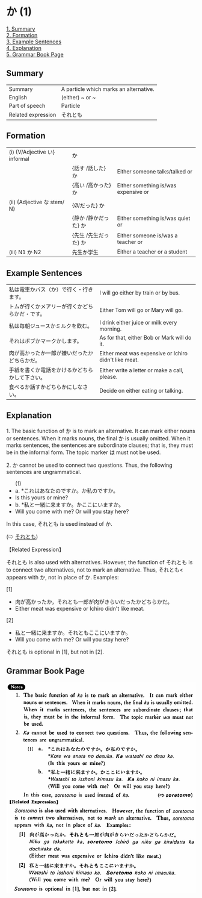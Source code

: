 # か (1)

[1. Summary](#summary)<br>
[2. Formation](#formation)<br>
[3. Example Sentences](#example-sentences)<br>
[4. Explanation](#explanation)<br>
[5. Grammar Book Page](#grammar-book-page)<br>


## Summary

<table><tr>   <td>Summary</td>   <td>A particle which marks an alternative.</td></tr><tr>   <td>English</td>   <td>(either) ~ or ~</td></tr><tr>   <td>Part of speech</td>   <td>Particle</td></tr><tr>   <td>Related expression</td>   <td>それとも</td></tr></table>

## Formation

<table class="table"><tbody><tr class="tr head"><td class="td"><span class="numbers">(i)</span> <span> <span class="bold">{V/Adjective い}    informal</span></span></td><td class="td"><span class="concept">か</span> </td><td class="td"><span>&nbsp;</span></td></tr><tr class="tr"><td class="td"><span>&nbsp;</span></td><td class="td"><span>{話す /話した} <span class="concept">か</span></span></td><td class="td"><span>Either    someone talks/talked or</span></td></tr><tr class="tr"><td class="td"><span>&nbsp;</span></td><td class="td"><span>{高い /高かった} <span class="concept">か</span></span></td><td class="td"><span>Either    something is/was expensive or</span></td></tr><tr class="tr head"><td class="td"><span class="numbers">(ii)</span> <span> <span class="bold">{Adjective な stem/   N}</span></span></td><td class="td"><span>{</span><span class="concept">Ø</span><span>/<span class="concept">だった</span>} <span class="concept">か</span></span></td><td class="td"><span>&nbsp;</span></td></tr><tr class="tr"><td class="td"><span>&nbsp;</span></td><td class="td"><span>{静か /静か<span class="concept">だった</span>} <span class="concept">か</span></span></td><td class="td"><span>Either    something is/was quiet or</span></td></tr><tr class="tr"><td class="td"><span>&nbsp;</span></td><td class="td"><span>{先生 /先生<span class="concept">だった</span>} <span class="concept">か</span></span></td><td class="td"><span>Either    someone is/was a teacher or</span></td></tr><tr class="tr head"><td class="td"><span class="bold"><span><span class="numbers">(iii)</span> N1 か N2</span></span></td><td class="td"><span>先生<span class="concept">か</span>学生</span> </td><td class="td"><span>Either    a teacher or a student</span></td></tr></tbody></table>

## Example Sentences

<table><tr>   <td>私は電車かバス（か）で行く・行きます。</td>   <td>I will go either by train or by bus.</td></tr><tr>   <td>トムが行くかメアリーが行くかどちらかだ・です。</td>   <td>Either Tom will go or Mary will go.</td></tr><tr>   <td>私は毎朝ジュースかミルクを飲む。</td>   <td>I drink either juice or milk every morning.</td></tr><tr>   <td>それはボブかマークかします。</td>   <td>As for that, either Bob or Mark will do it.</td></tr><tr>   <td>肉が高かったか一郎が嫌いだったかどちらかだ。</td>   <td>Either meat was expensive or Ichiro didn't like meat.</td></tr><tr>   <td>手紙を書くか電話をかけるかどちらかして下さい。</td>   <td>Either write a letter or make a call, please.</td></tr><tr>   <td>食べるか話すかどちらかにしなさい。</td>   <td>Decide on either eating or talking.</td></tr></table>

## Explanation

<p>1. The basic function of <span class="cloze">か</span> is to mark an alternative. It can mark either nouns or sentences. When it marks nouns, the final <span class="cloze">か</span> is usually omitted. When it marks sentences, the sentences are subordinate clauses; that is, they must be in the informal form. The topic marker は must not be used.</p>  <p>2. <span class="cloze">か</span> cannot be used to connect two questions. Thus, the following sentences are ungrammatical.</p>  <ul>(1) <li>a. *これはあなたのです<span class="cloze">か</span>。<span class="cloze">か</span>私のです<span class="cloze">か</span>。</li> <li>Is this yours or mine?</li> <div class="divide"></div> <li>b. *私と一緒に来ます<span class="cloze">か</span>。<span class="cloze">か</span>ここにいます<span class="cloze">か</span>。</li> <li>Will you come with me? Or will you stay here?</li> </ul>  <p>In this case, それとも is used instead of <span class="cloze">か</span>.</p>   (⇨ <a href="#㊦ それとも">それとも</a>)</p>  <p>【Related Expression】</p>  <p>それとも is also used with alternatives. However, the function of それとも is to connect two alternatives, not to mark an alternative. Thus, それとも< appears with <span class="cloze">か</span>, not in place of <span class="cloze">か</span>. Examples:</p>  <p>[1]</p>  <ul> <li>肉が高かった<span class="cloze">か</span>，それとも一郎が肉がきらいだった<span class="cloze">か</span>どちらかだ。</li> <li>Either meat was expensive or Ichiro didn't like meat.</li> </ul>  <p>[2]</p>  <ul> <li>私と一緒に来ます<span class="cloze">か</span>。それともここにいます<span class="cloze">か</span>。</li> <li>Will you come with me? Or will you stay here?</li> </ul>  <p>それとも is optional in [1], but not in [2].</p>

## Grammar Book Page

![](../img/Basicか.png)

